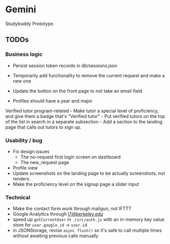 # Gemini

Studybuddy Prototype.

## TODOs

### Business logic

- Persist session token records in db/sessions.json

- Temporarily add functionality to remove the current request and make a new one
- Update the button on the front page to not take an email field
- Profiles should have a year and major

Verified tutor program-related
    - Make tutor a special level of proficiency, and give them a badge that's "Verified tutor"
    - Put verified tutors on the top of the list in search in a separate subsection
    - Add a section to the landing page that calls out tutors to sign up.

### Usability / bug

- Fix design issues
    - The no-request first login screen on dashboard
    - The new_request page
- Profile view
- Update screenshots on the landing page to be actually screenshots, not renders.
- Make the proficiency level on the signup page a slider input

### Technical

- Make the contact form work through mailgun, not IFTTT
- Google Analytics through l7@berkeley.edu
- speed up `getCurrentUser` in `./src/auth.js` with an in-memory key value store for `user.google_id` -> `user.id`
- in JSONStorage, revise `async flush()` so it's safe to call multiple times without awaiting previous calls manually

